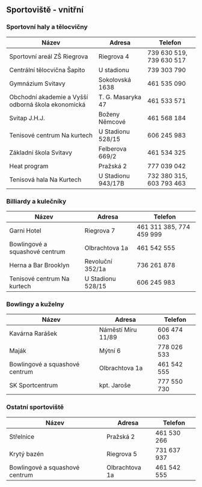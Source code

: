 ## Sportoviště - vnitřní

### Sportovní haly a tělocvičny

| Název                                              | Adresa             | Telefon                 |
|----------------------------------------------------|--------------------|-------------------------|
| Sportovní areál ZŠ Riegrova                        | Riegrova 4         | 739 630 519, 739 630 517 |
| Centrální tělocvična Šapito                        | U stadionu         | 739 303 790             |
| Gymnázium Svitavy                                  | Sokolovská 1638    | 461 535 090             |
| Obchodní akademie a Vyšší odborná škola ekonomická | T. G. Masaryka 47  | 461 533 571             |
| Svitap J.H.J.                                      | Boženy Němcové     | 461 568 184             |
| Tenisové centrum Na kurtech                        | U Stadionu 528/15  | 606 245 983             |
| Základní škola Svitavy                             | Felberova 669/2    | 461 534 325             |
| Heat program                                       | Pražská 2          | 777 039 042             |
| Tenisová hala Na Kurtech                           | U Stadionu 943/17B | 732 380 315, 603 793 463 |

### Billiardy a kulečníky

| Název                          | Adresa            | Telefon                  |
| ------------------------------ | ----------------- | ------------------------ |
| Garni Hotel                    | Riegrova 7        | 461 311 385, 774 459 999 |
| Bowlingové a squashové centrum | Olbrachtova 1a    | 461 542 555              |
| Herna a Bar Brooklyn           | Revoluční 352/1a  | 736 261 878              |
| Tenisové centrum Na kurtech    | U Stadionu 528/15 | 606 245 983              |

### Bowlingy a kuželny

| Název                          | Adresa          | Telefon     |
| ------------------------------ | --------------- | ----------- |
| Kavárna Rarášek                | Náměstí Míru 11/89 | 606 474 063 |
| Maják                          | Mýtní 6         | 778 026 533 |
| Bowlingové a squashové centrum | Olbrachtova 1a  | 461 542 555 |
| SK Sportcentrum                | kpt. Jaroše     | 777 550 730 |

### Ostatní sportoviště

| Název                          | Adresa         | Telefon     |
| ------------------------------ | -------------- | ----------- |
| Střelnice                      | Pražská 2      | 461 530 266 |
| Krytý bazén                    | Riegrova 5     | 731 637 937 |
| Bowlingové a squashové centrum | Olbrachtova 1a | 461 542 555 |